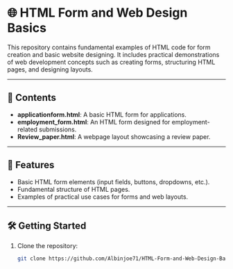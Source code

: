 # 🌐 HTML Form and Web Design Basics  

This repository contains fundamental examples of HTML code for form creation and basic website designing. It includes practical demonstrations of web development concepts such as creating forms, structuring HTML pages, and designing layouts.  

---

## 📄 Contents  
- **applicationform.html**: A basic HTML form for applications.  
- **employment_form.html**: An HTML form designed for employment-related submissions.  
- **Review_paper.html**: A webpage layout showcasing a review paper.  

---

## 🚀 Features  
- Basic HTML form elements (input fields, buttons, dropdowns, etc.).  
- Fundamental structure of HTML pages.  
- Examples of practical use cases for forms and web layouts.  

---

## 🛠️ Getting Started  

1. Clone the repository:  
   ```bash
   git clone https://github.com/Albinjoe71/HTML-Form-and-Web-Design-Basics.git
